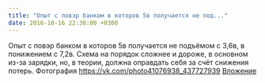 ```yaml
---
title: "Опыт с повэр банком в которов 5в получается не под..."
date: 2016-10-16 22:38:00 +0300
---
```


Опыт с повэр банком в которов 5в получается не подъёмом с 3,6в, в понижением с 7,2в. Схема на порядок сложнее и дороже, в основном из-за зарядки, но, в теории, должна оправдать себя за счёт снижения потерь.
Фотография
<a class="vk-attach" href="https://vk.com/photo41076938_437727939">https://vk.com/photo41076938_437727939</a>
<a class="vk-attach" href="https://vk.com/photo41076938_437727939">Вложение</a>

